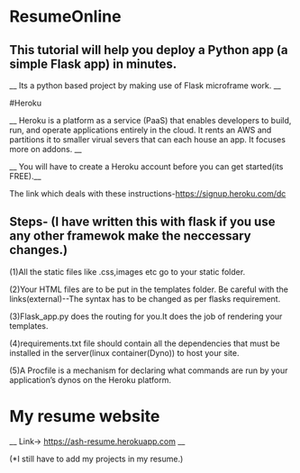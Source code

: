 # ResumeOnline

## This tutorial will help you deploy a Python app (a simple Flask app) in minutes.
__ Its a python based project by making use of Flask microframe work. __

#Heroku

__ Heroku is a platform as a service (PaaS) that enables developers to build, run, and operate applications entirely in the cloud.
It rents an AWS and partitions it to smaller virual severs that can each house an app.
It focuses more on addons. __

__ You will have to create a Heroku account before you can get started(its FREE).__

The link which deals with these instructions-https://signup.heroku.com/dc

## Steps- (I have written this with flask if you use any other framewok make the neccessary changes.)

(1)All the static files like .css,images etc go to your static folder.

(2)Your HTML files are to be put in the templates folder.
   Be careful with the links(external)--The syntax has to be changed as per flasks requirement.   

(3)Flask_app.py does the routing for you.It does the job of rendering your templates.

(4)requirements.txt file should contain all the dependencies that must be installed in the server(linux container(Dyno)) to host your site.

(5)A Procfile is a mechanism for declaring what commands are run by your application’s dynos on the Heroku platform.

# My resume website

__ Link->  https://ash-resume.herokuapp.com __  

(*I still have to add my projects in my resume.)  
